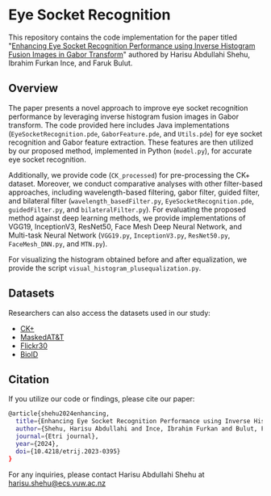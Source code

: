 # Eye Socket Recognition

This repository contains the code implementation for the paper titled "[Enhancing Eye Socket Recognition Performance using Inverse Histogram Fusion Images in Gabor Transform](https://onlinelibrary.wiley.com/doi/10.4218/etrij.2023-0395)" authored by Harisu Abdullahi Shehu, Ibrahim Furkan Ince, and Faruk Bulut.


## Overview

The paper presents a novel approach to improve eye socket recognition performance by leveraging inverse histogram fusion images in Gabor transform. The code provided here includes Java implementations (`EyeSocketRecognition.pde`, `GaborFeature.pde`, and `Utils.pde`) for eye socket recognition and Gabor feature extraction. These features are then utilized by our proposed method, implemented in Python (`model.py`), for accurate eye socket recognition.

Additionally, we provide code (`CK_processed`) for pre-processing the CK+ dataset. Moreover, we conduct comparative analyses with other filter-based approaches, including wavelength-based filtering, gabor filter, guided filter, and bilateral filter (`wavelength_basedFilter.py`, `EyeSocketRecognition.pde`, `guidedFilter.py`, and `bilateralFilter.py`). For evaluating the proposed method against deep learning methods, we provide implementations of VGG19, InceptionV3, ResNet50, Face Mesh Deep Neural Network, and Multi-task Neural Network (`VGG19.py`, `InceptionV3.py`, `ResNet50.py`, `FaceMesh_DNN.py`, and `MTN.py`).

For visualizing the histogram obtained before and after equalization, we provide the script `visual_histogram_plusequalization.py`.

## Datasets

Researchers can also access the datasets used in our study:
- [CK+](http://www.jeffcohn.net/Resources/)
- [MaskedAT&T](https://data.mendeley.com/datasets/v992cb6bw7/6) 
- [Flickr30](https://www.flickr.com/photos/thefacewemake/albums)
- [BioID](https://www.bioid.com/About/BioID-Face-Database)

## Citation

If you utilize our code or findings, please cite our paper:

```bash
@article{shehu2024enhancing,
  title={Enhancing Eye Socket Recognition Performance using Inverse Histogram Fusion Images in Gabor Transform},
  author={Shehu, Harisu Abdullahi and Ince, Ibrahim Furkan and Bulut, Faruk},
  journal={Etri journal},
  year={2024},
  doi={10.4218/etrij.2023-0395}
}
```

For any inquiries, please contact Harisu Abdullahi Shehu at harisu.shehu@ecs.vuw.ac.nz
